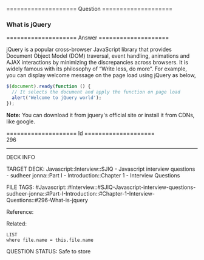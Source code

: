 ==================== Question ====================  

### What is jQuery  

==================== Answer ====================  

jQuery is a popular cross-browser JavaScript library that provides Document
Object Model (DOM) traversal, event handling, animations and AJAX interactions
by minimizing the discrepancies across browsers. It is widely famous with its
philosophy of “Write less, do more”. For example, you can display welcome
message on the page load using jQuery as below,

```javascript
$(document).ready(function () {
  // It selects the document and apply the function on page load
  alert('Welcome to jQuery world');
});
```

**Note:** You can download it from jquery's official site or install it from
CDNs, like google.

==================== Id ====================  
296

---

DECK INFO

TARGET DECK: Javascript::Interview::SJIQ - Javascript interview questions - sudheer jonna::Part I - Introduction::Chapter 1 - Interview Questions

FILE TAGS: #Javascript::#Interview::#SJIQ-Javascript-interview-questions-sudheer-jonna::#Part-I-Introduction::#Chapter-1-Interview-Questions::#296-What-is-jquery

Reference:

Related:

```dataview
LIST
where file.name = this.file.name
```

QUESTION STATUS: Safe to store
